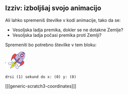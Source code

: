 ## Izziv: izboljšaj svojo animacijo

Ali lahko spremeniš številke v kodi animacije, tako da se:

+ Vesoljska ladja premika, dokler se ne dotakne Zemlje?
+ Vesoljska ladja počasi premika proti Zemlji?

Spremeniti bo potrebno številke v tem bloku:

![Figura rakete](images/sprite-spaceship.png)

```blocks3
drsi (1) sekund do x: (0) y: (0)
```

[[[generic-scratch3-coordinates]]]